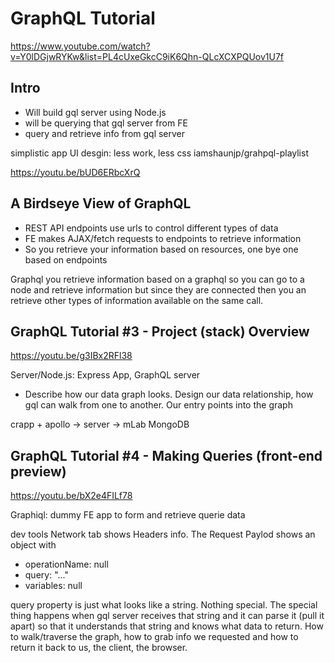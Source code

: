 # GraphQL Tutorial
https://www.youtube.com/watch?v=Y0lDGjwRYKw&list=PL4cUxeGkcC9iK6Qhn-QLcXCXPQUov1U7f

## Intro
* Will build gql server using Node.js
* will be querying that gql server from FE
* query and retrieve info from gql server

simplistic app UI desgin: less work, less css
iamshaunjp/grahpql-playlist

https://youtu.be/bUD6ERbcXrQ
##  A Birdseye View of GraphQL

* REST API endpoints use urls to control different types of data
* FE makes AJAX/fetch requests to endpoints to retrieve information
* So you retrieve your information based on resources, one bye one based on endpoints

Graphql you retrieve information based on a graphql so you can go to a node and retrieve information but since they are connected then you an retrieve other types of information available on the same call.


## GraphQL Tutorial #3 - Project (stack) Overview
https://youtu.be/g3IBx2RFl38

Server/Node.js: Express App, GraphQL server
* Describe how our data graph looks. Design our data relationship, how gql can walk from one to another. Our entry points into the graph

crapp + apollo -> server -> mLab MongoDB

## GraphQL Tutorial #4 - Making Queries (front-end preview)
https://youtu.be/bX2e4FILf78

Graphiql: dummy FE app to form and retrieve querie data

dev tools Network tab shows Headers info. The Request Paylod shows an object with 
* operationName: null
* query: "..."
* variables: null

query property is just what looks like a string. Nothing special. The special thing happens when gql server receives that string and it can parse it (pull it apart) so that it understands that string and knows what data to return. How to walk/traverse the graph, how to grab info we requested and how to return it back to us, the client, the browser.
